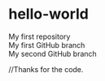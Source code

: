 # hello-world
My first repository <br>
My first GitHub branch <br>
My second GitHub branch <br>

//Thanks for the code. 
